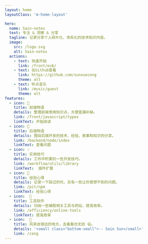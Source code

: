 ```yaml
---
layout: home
layoutClass: 'm-home-layout'

hero:
  name: Sain-notes
  text: 专注 & 洞察 & 分享
  tagline: 记录分享个人碎片化、体系化的技术知识内容。
  image:
    src: /logo.svg
    alt: Sain-notes
  actions:
    - text: 快速开始
      link: /front/es6/
    - text: 在Github查看
      link: https://github.com/sunxuecong
      theme: alt
    - text: 听点音乐
      link: /music/guest
      theme: alt
features:
  - icon: 📖
    title: 前端物语
    details: 整理前端常用知识点，方便查漏补缺。
    link: /front/javascript/types
    linkText: 开始阅读
  - icon: 📘
    title: 后端物语
    details: 围绕后端开发的技术、经验、故事和知识的分享。
    link: /backend/node/index
    linkText: 查看问题
  - icon: 💡
    title: 实用技巧
    details: 工作中积累的一些开发技巧。
    link: /workflow/utils/library
    linkText:  插件扩展
  - icon: 🐞
    title: 经验心得
    details: 记录一下踩过的坑，总有一些让你意想不到的问题。
    link: /pit/npm
    linkText: 经验心得
  - icon:  🔧
    title: 工具软件
    details: 归纳一些编程相关工具与网站，提高效率。
    link: /efficiency/online-tools
    linkText: 提高效率
  - icon:  🎉
    title: 风来自很远的地方，去看看也无妨 😄。
    details: '<small class="bottom-small">-- Sain Sun</small>'
    link: /cong
---
```


<style>
.m-home-layout .image-bg {
  background:none
}



.m-home-layout .details small {
  opacity: 0.8;
}

.m-home-layout .item:last-child .details {
  display: flex;
  justify-content: flex-end;
  align-items: end;
}
</style>
